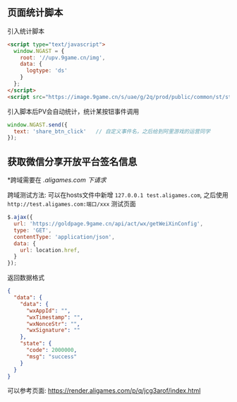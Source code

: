 
## 页面统计脚本

引入统计脚本

```html
<script type="text/javascript">
  window.NGAST = {
    root: '//upv.9game.cn/img',
    data: {
      logtype: 'ds'
    }
  };
</script>
<script src="https://image.9game.cn/s/uae/g/2q/prod/public/common/st/st.js"></script>
```

引入脚本后PV会自动统计，统计某按钮事件调用

```javascript
window.NGAST.send({
  text: 'share_btn_click'   // 自定义事件名，之后给到阿里游戏的运营同学
});
```

## 获取微信分享开放平台签名信息

*跨域需要在 *.aligames.com 下请求*

跨域测试方法: 可以在hosts文件中新增 `127.0.0.1 test.aligames.com`, 之后使用 `http://test.aligames.com:端口/xxx` 测试页面

```javascript
$.ajax({
  url: 'https://goldpage.9game.cn/api/act/wx/getWeiXinConfig',
  type: 'GET',
  contentType: 'application/json',
  data: {
  	url: location.href,
  }
});
```

返回数据格式

```json
{
  "data": {
    "data": {
      "wxAppId": "",
      "wxTimestamp": "",
      "wxNonceStr": "",
      "wxSignature": ""
    },
    "state": {
      "code": 2000000,
      "msg": "success"
    }
  }
}
```

可以参考页面: https://render.aligames.com/p/q/jcg3arof/index.html
